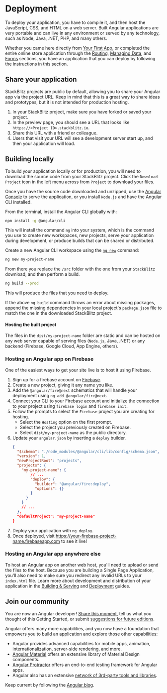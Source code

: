 # Deployment


To deploy your application, you have to compile it, and then host the JavaScript, CSS, and HTML on a web server. Built Angular applications are very portable and can live in any environment or served by any technology, such as Node, Java, .NET, PHP, and many others.

<div class="alert is-helpful">


Whether you came here directly from [Your First App](start "Getting Started: Your First App"), or completed the entire online store application through the [Routing](start/routing "Getting Started: Routing"), [Managing Data](start/data "Getting Started: Managing Data"), and [Forms](start/forms "Getting Started: Forms") sections, you have an application that you can deploy by following the instructions in this section. 


</div>



## Share your application

StackBlitz projects are public by default, allowing you to share your Angular app via the project URL. Keep in mind that this is a great way to share ideas and prototypes, but it is not intended for production hosting.

1. In your StackBlitz project, make sure you have forked or saved your project.
1. In the preview page, you should see a URL that looks like `https://<Project ID>.stackblitz.io`.
1. Share this URL with a friend or colleague.
1. Users that visit your URL will see a development server start up, and then your application will load.

## Building locally

To build your application locally or for production, you will need to download the source code from your StackBlitz project. Click the `Download Project` icon in the left menu across from `Project` to download your files.

Once you have the source code downloaded and unzipped, use the [Angular Console](https://angularconsole.com "Angular Console web site") to serve the application, or you install `Node.js` and have the Angular CLI installed.

From the terminal, install the Angular CLI globally with:

```sh
npm install -g @angular/cli
```

This will install the command `ng` into your system, which is the command you use to create new workspaces, new projects, serve your application during development, or produce builds that can be shared or distributed.

Create a new Angular CLI workspace using the [`ng new`](cli/new "CLI ng new command reference") command:

```sh
ng new my-project-name
```

From there you replace the `/src` folder with the one from your `StackBlitz` download, and then perform a build.

```sh
ng build --prod
```

This will produce the files that you need to deploy.

<div class="alert is-helpful">

If the above `ng build` command throws an error about missing packages, append the missing dependencies in your local project's `package.json` file to match the one in the downloaded StackBlitz project.

</div>

#### Hosting the built project

The files in the `dist/my-project-name` folder are static and can be hosted on any web server capable of serving files (`Node.js`, Java, .NET) or any backend (Firebase, Google Cloud, App Engine, others).

### Hosting an Angular app on Firebase

One of the easiest ways to get your site live is to host it using Firebase.

1. Sign up for a firebase account on [Firebase](https://firebase.google.com/ "Firebase web site").
1. Create a new project, giving it any name you like.
1. Add the `@angular/fire@next` schematics that will handle your deployment using `ng add @angular/fire@next`.
1. Connect your CLI to your Firebase account and initialize the connection to your project using `firebase login` and `firebase init`.
1. Follow the prompts to select the `Firebase` project you are creating for hosting.
    - Select the `Hosting` option on the first prompt.
    - Select the project you previously created on Firebase.
    - Select `dist/my-project-name` as the public directory.
1. Update your `angular.json` by inserting a `deploy` builder.
    ```json
    {
      "$schema": "./node_modules/@angular/cli/lib/config/schema.json",
      "version": 1,
      "newProjectRoot": "projects",
      "projects": {
        "my-project-name": {
            // ...
            "deploy": {
              "builder": "@angular/fire:deploy",
              "options": {}
            }
          }
        }
        // ...
      },
      "defaultProject": "my-project-name"
    }
    ``` 
1. Deploy your application with `ng deploy`.
1. Once deployed, visit https://your-firebase-project-name.firebaseapp.com to see it live!

### Hosting an Angular app anywhere else

To host an Angular app on another web host, you'll need to upload or send the files to the host. 
Because you are building a Single Page Application, you'll also need to make sure you redirect any invalid URLs to your `index.html` file. 
Learn more about development and distribution of your application in the [Building & Serving](guide/build "Building and Serving Angular Apps") and [Deployment](guide/deployment "Deployment guide") guides.

## Join our community

You are now an Angular developer! [Share this moment](https://twitter.com/intent/tweet?url=https://angular.io/start&text=I%20just%20finished%20the%20Angular%20Getting%20Started%20Tutorial "Angular on Twitter"), tell us what you thought of this Getting Started, or submit [suggestions for future editions](https://github.com/angular/angular/issues/new/choose "Angular GitHub repository new issue form"). 

Angular offers many more capabilities, and you now have a foundation that empowers you to build an application and explore those other capabilities:

* Angular provides advanced capabilities for mobile apps, animation, internationalization, server-side rendering, and more. 
* [Angular Material](https://material.angular.io/ "Angular Material web site") offers an extensive library of Material Design components. 
* [Angular Protractor](https://protractor.angular.io/ "Angular Protractor web site") offers an end-to-end testing framework for Angular apps. 
* Angular also has an extensive [network of 3rd-party tools and libraries](https://angular.io/resources "Angular resources list"). 

Keep current by following the [Angular blog](https://blog.angular.io/ "Angular blog"). 




